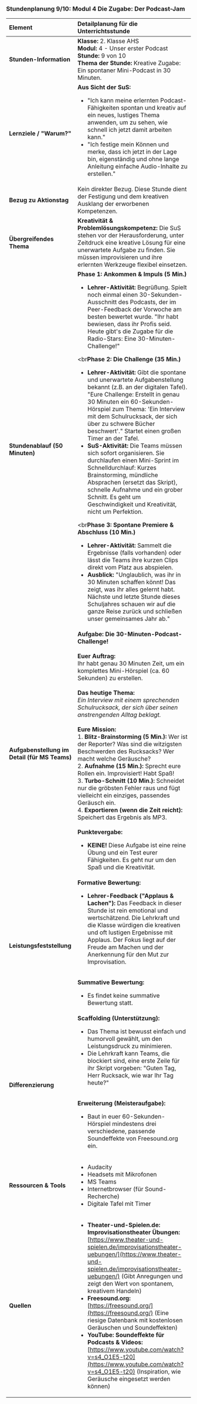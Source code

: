 ### **Stundenplanung 9/10: Modul 4 Die Zugabe: Der Podcast-Jam**

| **Element** | **Detailplanung für die Unterrichtsstunde** |
| :--- | :--- |
| **Stunden-Information** | **Klasse:** 2. Klasse AHS<br>**Modul:** 4 - Unser erster Podcast<br>**Stunde:** 9 von 10<br>**Thema der Stunde:** Kreative Zugabe: Ein spontaner Mini-Podcast in 30 Minuten. |
| **Lernziele / "Warum?"** | **Aus Sicht der SuS:**<br><ul><li>"Ich kann meine erlernten Podcast-Fähigkeiten spontan und kreativ auf ein neues, lustiges Thema anwenden, um zu sehen, wie schnell ich jetzt damit arbeiten kann."</li><li>"Ich festige mein Können und merke, dass ich jetzt in der Lage bin, eigenständig und ohne lange Anleitung einfache Audio-Inhalte zu erstellen."</li></ul> |
| **Bezug zu Aktionstag** | Kein direkter Bezug. Diese Stunde dient der Festigung und dem kreativen Ausklang der erworbenen Kompetenzen. |
| **Übergreifendes Thema** | **Kreativität & Problemlösungskompetenz:** Die SuS stehen vor der Herausforderung, unter Zeitdruck eine kreative Lösung für eine unerwartete Aufgabe zu finden. Sie müssen improvisieren und ihre erlernten Werkzeuge flexibel einsetzen. |
| **Stundenablauf (50 Minuten)** | **Phase 1: Ankommen & Impuls (5 Min.)**<br><ul><li>**Lehrer-Aktivität:** Begrüßung. Spielt noch einmal einen 30-Sekunden-Ausschnitt des Podcasts, der im Peer-Feedback der Vorwoche am besten bewertet wurde. "Ihr habt bewiesen, dass ihr Profis seid. Heute gibt's die Zugabe für die Radio-Stars: Eine 30-Minuten-Challenge!"</li></ul><br**Phase 2: Die Challenge (35 Min.)**<br><ul><li>**Lehrer-Aktivität:** Gibt die spontane und unerwartete Aufgabenstellung bekannt (z.B. an der digitalen Tafel). "Eure Challenge: Erstellt in genau 30 Minuten ein 60-Sekunden-Hörspiel zum Thema: 'Ein Interview mit dem Schulrucksack, der sich über zu schwere Bücher beschwert'." Startet einen großen Timer an der Tafel.</li><li>**SuS-Aktivität:** Die Teams müssen sich sofort organisieren. Sie durchlaufen einen Mini-Sprint im Schnelldurchlauf: Kurzes Brainstorming, mündliche Absprachen (ersetzt das Skript), schnelle Aufnahme und ein grober Schnitt. Es geht um Geschwindigkeit und Kreativität, nicht um Perfektion.</li></ul><br**Phase 3: Spontane Premiere & Abschluss (10 Min.)**<br><ul><li>**Lehrer-Aktivität:** Sammelt die Ergebnisse (falls vorhanden) oder lässt die Teams ihre kurzen Clips direkt vom Platz aus abspielen.</li><li>**Ausblick:** "Unglaublich, was ihr in 30 Minuten schaffen könnt! Das zeigt, was ihr alles gelernt habt. Nächste und letzte Stunde dieses Schuljahres schauen wir auf die ganze Reise zurück und schließen unser gemeinsames Jahr ab."</li></ul> |
| **Aufgabenstellung im Detail (für MS Teams)** | **Aufgabe: Die 30-Minuten-Podcast-Challenge!**<br><br>**Euer Auftrag:**<br>Ihr habt genau 30 Minuten Zeit, um ein komplettes Mini-Hörspiel (ca. 60 Sekunden) zu erstellen.<br><br>**Das heutige Thema:**<br>*Ein Interview mit einem sprechenden Schulrucksack, der sich über seinen anstrengenden Alltag beklagt.*<br><br>**Eure Mission:**<br>1.  **Blitz-Brainstorming (5 Min.):** Wer ist der Reporter? Was sind die witzigsten Beschwerden des Rucksacks? Wer macht welche Geräusche?<br>2.  **Aufnahme (15 Min.):** Sprecht eure Rollen ein. Improvisiert! Habt Spaß!<br>3.  **Turbo-Schnitt (10 Min.):** Schneidet nur die gröbsten Fehler raus und fügt vielleicht ein einziges, passendes Geräusch ein.<br>4.  **Exportieren (wenn die Zeit reicht):** Speichert das Ergebnis als MP3.<br><br>**Punktevergabe:**<br><ul><li>**KEINE!** Diese Aufgabe ist eine reine Übung und ein Test eurer Fähigkeiten. Es geht nur um den Spaß und die Kreativität.</li></ul> |
| **Leistungsfeststellung** | **Formative Bewertung:**<br><ul><li>**Lehrer-Feedback ("Applaus & Lachen"):** Das Feedback in dieser Stunde ist rein emotional und wertschätzend. Die Lehrkraft und die Klasse würdigen die kreativen und oft lustigen Ergebnisse mit Applaus. Der Fokus liegt auf der Freude am Machen und der Anerkennung für den Mut zur Improvisation.</li></ul><br>**Summative Bewertung:**<br><ul><li>Es findet keine summative Bewertung statt.</li></ul> |
| **Differenzierung** | **Scaffolding (Unterstützung):**<br><ul><li>Das Thema ist bewusst einfach und humorvoll gewählt, um den Leistungsdruck zu minimieren.</li><li>Die Lehrkraft kann Teams, die blockiert sind, eine erste Zeile für ihr Skript vorgeben: "Guten Tag, Herr Rucksack, wie war Ihr Tag heute?"</li></ul><br>**Erweiterung (Meisteraufgabe):**<br><ul><li>Baut in euer 60-Sekunden-Hörspiel mindestens drei verschiedene, passende Soundeffekte von Freesound.org ein.</li></ul> |
| **Ressourcen & Tools** | <ul><li>Audacity</li><li>Headsets mit Mikrofonen</li><li>MS Teams</li><li>Internetbrowser (für Sound-Recherche)</li><li>Digitale Tafel mit Timer</li></ul> |
| **Quellen**| <ul><li>**Theater-und-Spielen.de: Improvisationstheater Übungen:** [https://www.theater-und-spielen.de/improvisationstheater-uebungen/](https://www.theater-und-spielen.de/improvisationstheater-uebungen/) (Gibt Anregungen und zeigt den Wert von spontanem, kreativem Handeln)</li><li>**Freesound.org:** [https://freesound.org/](https://freesound.org/) (Eine riesige Datenbank mit kostenlosen Geräuschen und Soundeffekten)</li><li>**YouTube: Soundeffekte für Podcasts & Videos:** [https://www.youtube.com/watch?v=s4_O1E5-t20](https://www.youtube.com/watch?v=s4_O1E5-t20) (Inspiration, wie Geräusche eingesetzt werden können)</li></ul> |

